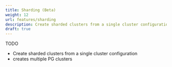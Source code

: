 ```yaml
---
title: Sharding (Beta)
weight: 12
url: features/sharding
description: Create sharded clusters from a single cluster configuration
draft: true
---
```


TODO

- Create sharded clusters from a single cluster configuration
- creates multiple PG clusters
